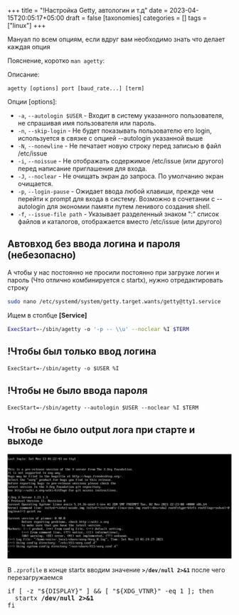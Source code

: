 +++
title = "!Настройка Getty, автологин и т.д"
date = 2023-04-15T20:05:17+05:00
draft = false
[taxonomies]
categories = []
tags = ["linux"]
+++

Мануал по всем опциям, если вдруг вам необходимо знать что делает каждая опция

Пояснение, коротко `man agetty`:

Описание:

```
agetty [options] port [baud_rate...] [term]
```

Опции [options]:

- `-a`, `--autologin $USER` - Входит в систему указанного пользователя, не спрашивая имя пользователя или пароль.
- `-n`, `--skip-login` - Не будет показывать пользователю его login, используется в связке с опцией --autologin указанной выше
- `-N`, `--nonewline` - Не печатает новую строку перед записью в файл /etc/issue
- `-i`, `--noissue` - Не отображать содержимое /etc/issue (или другого) перед написание приглашения для входа.
- `-J`, `--noclear` - Не очищать экран до запроса. По умолчанию экран очищается.
- `-p`, `--login-pause` - Ожидает ввода любой клавиши, прежде чем перейти к prompt для входа в систему. Возможно в сочетании с --autologin для экономии памяти путем ленивого создания shell.
- `-f`, `--issue-file path` - Указывает разделенный знаком ":" список файлов и каталогов, отображается вместо /etc/issue (или другого)

## Автовход без ввода логина и пароля (небезопасно)

А чтобы у нас постоянно не просили постоянно при загрузке логин и пароль (Что отлично комбинируется с startx), нужно отредактировать строку

```sh
sudo nano /etc/systemd/system/getty.target.wants/getty@tty1.service
```

Ищем в столбце **[Service]**

```sh
ExecStart=-/sbin/agetty -o '-p -- \\u' --noclear %I $TERM
```

## !Чтобы был только ввод логина

```
ExecStart=-/sbin/agetty -o $USER %I
```

## !Чтобы не было ввода пароля

```
ExecStart=-/sbin/agetty --autologin $USER --noclear %I $TERM
```

## Чтобы не было output лога при старте и выходе

![](/images/getty-autologin-and-etc/output-log-getty.png)

В `.zprofile` в конце startx вводим значение **`>/dev/null 2>&1`** после чего перезагружаемся

<pre>
if [ -z "${DISPLAY}" ] && [ "${XDG_VTNR}" -eq 1 ]; then
  startx <b>/dev/null 2>&1</b>
fi
</pre>
